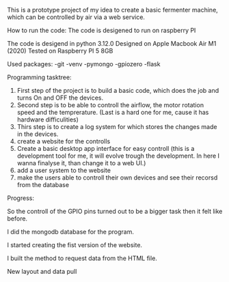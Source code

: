 This is a prototype project of my idea to create a basic fermenter machine, which can be controlled by air via a web service.

How to run the code:
The code is desigened to run on raspberry PI

The code is desigend in python 3.12.0
Designed on Apple Macbook Air M1 (2020)
Tested on Raspberry PI 5 8GB

Used packages:
-git
-venv
-pymongo
-gpiozero
-flask

Programming tasktree:
1. First step of the project is to build a basic code, which does the job and turns On and OFF the devices.
2. Second step is to be able to controll the airflow, the motor rotation speed and the temprerature. (Last is a hard one for me, cause it has hardware difficulities)
3. Thirs step is to create a log system for which stores the changes made in the devices.
4. create a website for the controlls
5. Create a basic desktop app interface for easy controll (this is a development tool for me, it will evolve trough the development. In here I wanna finalyse it, than change it to a web UI.)
6. add a user system to the website
7. make the users able to controll their own devices and see their recorsd from the database

Progress:

So the controll of the GPIO pins turned out to be a bigger task then it felt like before.

I did the mongodb database for the program.

I started creating the fist version of the website.

I built the method to request data from the HTML file.

New layout and data pull